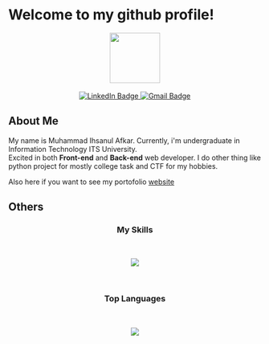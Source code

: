 # Welcome to my github profile!
<div id="header" align="center">
  <img src="https://media.giphy.com/media/4Ro7NtWWB0zi8/giphy.gif" width="100"/>
</div>
<br>
<div id="badges" align="center">
  <a href="https://www.linkedin.com/in/ihsanul-afkar-876229218">
    <img src="https://img.shields.io/badge/LinkedIn-blue?logo=linkedin&logoColor=white" alt="LinkedIn Badge"/>
  </a>
  <a href="mailto:ihsanul2001@gmail.com">
    <img src="https://img.shields.io/badge/Gmail-D14836?logo=gmail&logoColor=white" alt="Gmail Badge"/>
  </a>
</div>

## About Me
My name is Muhammad Ihsanul Afkar. Currently, i'm undergraduate in Information Technology ITS University. <br>
Excited in both **Front-end** and **Back-end** web developer. I do other thing like python project for mostly college task and CTF for my hobbies. <br>

Also here if you want to see my portofolio [website](https://web-portofolio-ten.vercel.app)
   
## Others

<h3 align="center">
    My Skills
</h3>
<br>
<p align="center">
  <a href="https://skillicons.dev">
    <img src="https://skillicons.dev/icons?i=next,git,tailwindcss,python,mysql,mongodb,laravel,linux&perline=3" />
  </a>
</p>
<br>

<h3 align="center">
    Top Languages
</h3>
<br>
<p align="center">
    <img src="https://github-readme-stats.vercel.app/api/top-langs/?username=IhsanulAfkar&theme=dracula" />
</p>